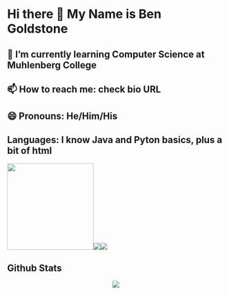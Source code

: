 # Hi there 👋 My Name is Ben Goldstone
## 🌱 I’m currently learning Computer Science at Muhlenberg College
## 📫 How to reach me: check bio URL
## 😄 Pronouns: He/Him/His
## Languages: I know Java and Pyton basics, plus a bit of html
<img src="https://user-images.githubusercontent.com/23127820/113224923-7b672000-925a-11eb-865c-1c305fe52cf7.jpg" width="200"><img src="https://user-images.githubusercontent.com/23127820/113224780-275c3b80-925a-11eb-9072-680dbf2cd9ae.png"><img src="https://user-images.githubusercontent.com/23127820/113224883-65f1f600-925a-11eb-8438-4a5a7957f31f.png">




## Github Stats  
<div align="center"><img src="https://github-readme-stats.vercel.app/api?username=bgoldstone&show_icons=true&count_private=true&hide_border=true" align="center" /></div>  
<!--
**bgoldstone/bgoldstone** is a ✨ _special_ ✨ repository because its `README.md` (this file) appears on your GitHub profile.

Here are some ideas to get you started:

- 🔭 I’m currently working on ...
- 👯 I’m looking to collaborate on ...
- 🤔 I’m looking for help with ...
- 💬 Ask me about ...
- ⚡ Fun fact: ...
-->
